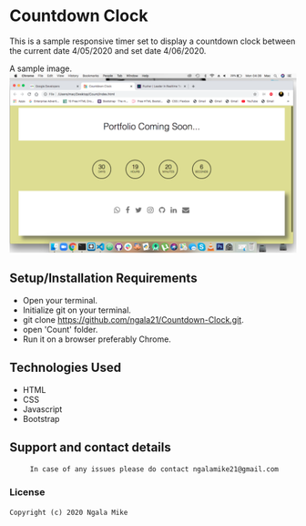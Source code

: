 # Countdown Clock

This is a sample responsive timer set to display a countdown clock between the current date 4/05/2020 and set date 4/06/2020. 

A sample image.
![screenshot](Count/Screenshot.png)


## Setup/Installation Requirements
- Open your terminal.
- Initialize git on your terminal.
- git clone <https://github.com/ngala21/Countdown-Clock.git>.
- open 'Count' folder.
- Run it on a browser preferably Chrome.



## Technologies Used
- HTML
- CSS
- Javascript
- Bootstrap

## Support and contact details

         In case of any issues please do contact ngalamike21@gmail.com
         
### License

    Copyright (c) 2020 Ngala Mike


